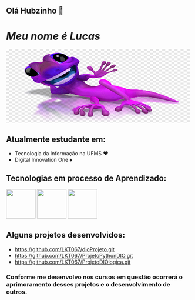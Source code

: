 ## Olá Hubzinho 👋
# ___Meu nome é Lucas___ 
<img src="image.png" width="500" height="200">

## Atualmente estudante em:
- Tecnologia da Informação na UFMS ♥️ 
- Digital Innovation One ♦️

## Tecnologias em processo de Aprendizado:
<img src="https://cdn.jsdelivr.net/gh/devicons/devicon@latest/icons/css3/css3-original.svg" width="80" height="80" />
<img src="https://cdn.jsdelivr.net/gh/devicons/devicon@latest/icons/html5/html5-original.svg" width="80" height="80" />
<img src="https://cdn.jsdelivr.net/gh/devicons/devicon@latest/icons/python/python-original.svg" width="80" height="80" />

## Alguns projetos desenvolvidos:
- https://github.com/LKT067/dioProjeto.git <br>
- https://github.com/LKT067/ProjetoPythonDIO.git <br>
- https://github.com/LKT067/ProjetoDIOlogica.git <br>
### Conforme me desenvolvo nos cursos em questão ocorrerá o aprimoramento desses projetos e o desenvolvimento de outros.

